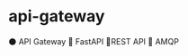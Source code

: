 # api-gateway
:black_circle: API Gateway :small_orange_diamond: FastAPI :small_orange_diamond:REST API :small_orange_diamond: AMQP
